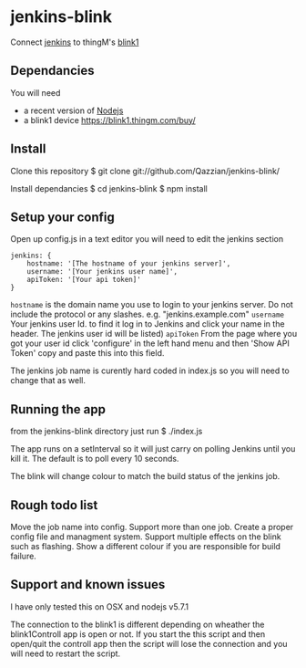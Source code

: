 # jenkins-blink
Connect [jenkins](https://jenkins.io/) to thingM's [blink1](https://blink1.thingm.com/)

## Dependancies
You will need 
* a recent version of [Nodejs](https://nodejs.org)
* a blink1 device https://blink1.thingm.com/buy/

## Install

Clone this repository
    $ git clone  git://github.com/Qazzian/jenkins-blink/

Install dependancies
    $ cd jenkins-blink
    $ npm install
    
## Setup your config

Open up config.js in a text editor
you will need to edit the jenkins section

	jenkins: {
		hostname: '[The hostname of your jenkins server]', 
		username: '[Your jenkins user name]', 
		apiToken: '[Your api token]'
	}

`hostname` is the domain name you use to login to your jenkins server. Do not include the protocol or any slashes. e.g. "jenkins.example.com"
`username` Your jenkins user Id. to find it log in to Jenkins and click your name in the header. The jenkins user id will be listed)
`apiToken` From the page where you got your user id click 'configure' in the left hand menu and then 'Show API Token' copy and paste this into this field.

The jenkins job name is curently hard coded in index.js so you will need to change that as well.

## Running the app

from the jenkins-blink directory just run 
    $ ./index.js
    
The app runs on a setInterval so it will just carry on polling Jenkins until you kill it. 
The default is to poll every 10 seconds.

The blink will change colour to match the build status of the jenkins job.

## Rough todo list

Move the job name into config.
Support more than one job.
Create a proper config file and managment system.
Support multiple effects on the blink such as flashing.
Show a different colour if you are responsible for build failure.

## Support and known issues

I have only tested this on OSX and nodejs v5.7.1

The connection to the blink1 is different depending on wheather the blink1Controll app is open or not. 
If you start the this script and then open/quit the controll app then the script will lose the connection and you will need to restart the script.
    
